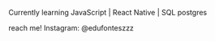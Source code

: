 Currently learning JavaScript | React Native | SQL postgres

reach me! Instagram: @edufonteszzz

<!---
Nypat/Nypat is a ✨ special ✨ repository because its `README.md` (this file) appears on your GitHub profile.
You can click the Preview link to take a look at your changes.
--->
